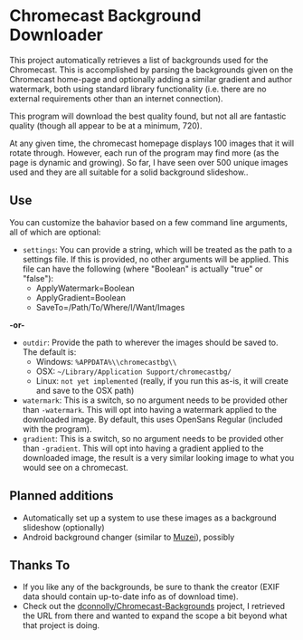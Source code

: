 # Chromecast Background Downloader

This project automatically retrieves a list of backgrounds used for the Chromecast.  This is accomplished by parsing the backgrounds given on the Chromecast home-page and optionally adding a similar gradient and author watermark, both using standard library functionality (i.e. there are no external requirements other than an internet connection).

This program will download the best quality found, but not all are fantastic quality (though all appear to be at a minimum, 720).

At any given time, the chromecast homepage displays 100 images that it will rotate through.  However, each run of the program may find more (as the page is dynamic and growing).  So far, I have seen over 500 unique images used and they are all suitable for a solid background slideshow..

## Use

You can customize the bahavior based on a few command line arguments, all of which are optional:

* `settings`:  You can provide a string, which will be treated as the path to a settings file.  If this is provided, no other arguments will be applied.  This file can have the following (where "Boolean" is actually "true" or "false"):
    * ApplyWatermark=Boolean
    * ApplyGradient=Boolean
    * SaveTo=/Path/To/Where/I/Want/Images

**-or-**

* `outdir`:  Provide the path to wherever the images should be saved to.  The default is:
    * Windows: `%APPDATA%\\chromecastbg\\`
    * OSX: `~/Library/Application Support/chromecastbg/`
    * Linux: `not yet implemented` (really, if you run this as-is, it will create and save to the OSX path)
* `watermark`:  This is a switch, so no argument needs to be provided other than `-watermark`.  This will opt into having a watermark applied to the downloaded image.  By default, this uses OpenSans Regular (included with the program).
* `gradient`:  This is a switch, so no argument needs to be provided other than `-gradient`.  This will opt into having a gradient applied to the downloaded image, the result is a very similar looking image to what you would see on a chromecast.

## Planned additions

* Automatically set up a system to use these images as a background slideshow (optionally)
* Android background changer (similar to [Muzei](https://github.com/romannurik/muzei)), possibly

## Thanks To

* If you like any of the backgrounds, be sure to thank the creator (EXIF data should contain up-to-date info as of download time).
* Check out the [dconnolly/Chromecast-Backgrounds](https://github.com/dconnolly/Chromecast-Backgrounds) project, I retrieved the URL from there and wanted to expand the scope a bit beyond what that project is doing.
